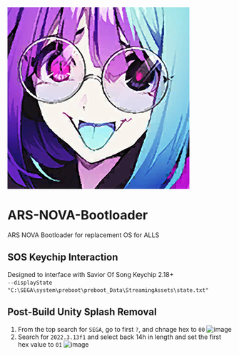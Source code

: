 <img src="https://github.com/UiharuKazari2008/ARS-NOVA-Bootloader/blob/main/Assets/Texture2D/icon.png"/>

# ARS-NOVA-Bootloader
ARS NOVA Bootloader for replacement OS for ALLS

## SOS Keychip Interaction
Designed to interface with Savior Of Song Keychip 2.18+<br/>
`--displayState "C:\SEGA\system\preboot\preboot_Data\StreamingAssets\state.txt"`

## Post-Build Unity Splash Removal
1. From the top search for `SEGA`, go to first `?`, and chnage hex to `00`
 ![image](https://github.com/UiharuKazari2008/ARS-NOVA-Bootloader/assets/15165770/342ce3d7-0d9f-41af-9b9b-c4e7ea874ccd)
2. Search for `2022.3.13f1` and select back 14h in length and set the first hex value to `01`
 ![image](https://github.com/UiharuKazari2008/ARS-NOVA-Bootloader/assets/15165770/e2508f91-fca3-47ff-81f0-01366efcb571)

